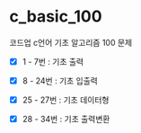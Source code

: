 # c_basic_100

코드업 c언어 기초 알고리즘 100 문제

-[x] 1 - 7번 : 기초 출력

-[x] 8 - 24번 : 기초 입출력

-[x] 25 - 27번 : 기초 데이터형

-[x] 28 - 34번 : 기초 출력변환
